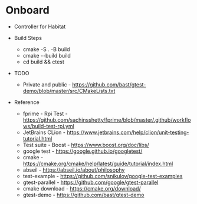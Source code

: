# Onboard

* Controller for Habitat

* Build Steps
  * cmake -S . -B build
  * cmake --build build 
  * cd build && ctest
  

* TODO
  * Private and public - https://github.com/bast/gtest-demo/blob/master/src/CMakeLists.txt

* Reference
  * fprime - Rpi Test - https://github.com/sachinsshetty/fprime/blob/master/.github/workflows/build-test-rpi.yml 
  * JetBrains CLion - https://www.jetbrains.com/help/clion/unit-testing-tutorial.html
  * Test suite - Boost - https://www.boost.org/doc/libs/
  * google test - https://google.github.io/googletest/
  * cmake - https://cmake.org/cmake/help/latest/guide/tutorial/index.html
  * abseil - https://abseil.io/about/philosophy
  * test-example - https://github.com/snikulov/google-test-examples
  * gtest-parallel - https://github.com/google/gtest-parallel
  * cmake download - https://cmake.org/download/
  * gtest-demo - https://github.com/bast/gtest-demo